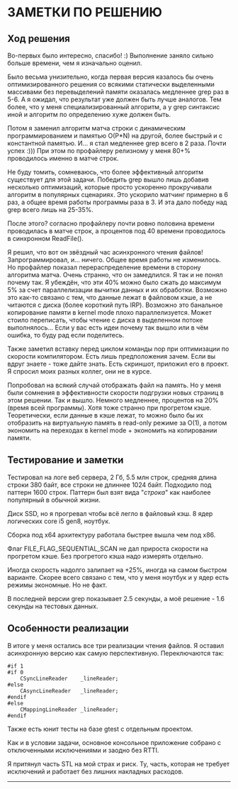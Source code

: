 ﻿# ЗАМЕТКИ ПО РЕШЕНИЮ

## Ход решения

Во-первых было интересно, спасибо! :)
Выполнение заняло сильно больше времени, чем я изначально оценил.

Было весьма унизительно, когда первая версия казалось бы очень оптимизированного решения со всякими 
статически выделенными массивами без перевыделений памяти оказалась медленнее grep раз в 5-6.
А я ожидал, что результат уже должен быть лучше аналогов. Тем более, что у меня специализированный алгоритм,
а у grep синтаксис иной и алгоритм по определению хуже должен быть.

Потом я заменил алгоритм матча строки с динамическим программированием и памятью O(P*N) на другой, более быстрый и с константной памятью.
И... я стал медленнее grep всего в 2 раза. Почти успех :))) При этом по профайлеру релизному у меня 80+% проводилось именно в матче строк.

Не буду томить, сомневаюсь, что более эффективный алгоритм существует для этой задачи.
Победить grep вышло лишь добавив несколько оптимизаций, которые просто ускоренно прокручивали алгоритм в популярных сценариях.
Это ускорило матчинг примерно в 6 раз, а общее время работы программы раза в 3. И эта дало победу над grep всего лишь на 25-35%.

После этого? согласно профайлеру почти ровно половина времени проводилась
в матче строк, а процентов под 40 времени проводилось в синхронном ReadFile().

Я решил, что вот он звёздный час асинхронного чтения файлов!
Запрограммировал, и... ничего. Общее время работы не изменилось.
Но профайлер показал перераспределение времени в сторону алгоритма матча. Очень странно, что он замедлился. Я так и не понял почему так.
Я убеждён, что эти 40% можно было сжать до максимум 5% за счет параллелизации вычитки данных и их обработки.
Возможно это как-то связано с тем, что данные лежат в файловом кэше, а не читаются с диска (более короткий путь IRP).
Возможно это банальное копирование памяти в kernel mode плохо параллелизуется. Может стоило переписать, чтобы чтение с диска в выделенном потоке выполнялось...
Если у вас есть идеи почему так вышло или в чём ошибка, то буду рад если поделитесь.

Также заметил вставку перед циклом команды nop при оптимизации по скорости компилятором.
Есть лишь предположения зачем. Если вы вдруг знаете - тоже дайте знать. Есть скриншот, приложил его в проект.
Я спросил моих разных коллег, они не в курсе.

Попробовал на всякий случай отображать файл на память.
Но у меня были сомнения в эффективности скорости подгрузки новых страниц в этом решении.
Так и вышло. Немного медленнее, процентов на 20% (время всей программы).
Хотя тоже странно при прогретом кэше.
Теоретически, если данные в кэше лежат, то можно было бы их отобразить на виртуальную память в read-only режиме за O(1),
а потом экономить на переходах в kernel mode + экономить на копировании памяти.

## Тестирование и заметки

Тестировал на логе веб сервера, 2 Гб, 5.5 млн строк, средняя длина строки 380 байт, все строки не длиннее 1024 байт.
Подходило под паттерн 1600 строк. Паттерн был взят вида "*строка*" как наиболее популярный в обычной жизни.

Диск SSD, но я прогревал чтобы всё легло в файловый кэш. 8 ядер логических core i5 gen8, ноутбук.

Сборка под x64 архитектуру работала быстрее вышла чем под x86.

Флаг FILE_FLAG_SEQUENTIAL_SCAN не дал прироста скорости на прогретом кэше. Без прогретого кэша надо измерять отдельно.

Иногда скорость надолго залипает на +25%, иногда на самом быстром варианте.
Скорее всего связано с тем, что у меня ноутбук и у ядер есть режимы экономные. Но не факт.

В последней версии grep показывает 2.5 секунды, а моё решение - 1.6 секунды на тестовых данных.

## Особенности реализации

В итоге у меня остались все три реализации чтения файлов. Я оставил асинхронную версию как самую перспективную. Переключаются так:

```
#if 1
#if 0
    CSyncLineReader    _lineReader;
#else
    CAsyncLineReader   _lineReader;
#endif
#else
    CMappingLineReader _lineReader;
#endif
```

Также есть юнит тесты на базе gtest с отдельным проектом.

Как и в условии задачи, основное консольное приложение собрано с отключенными исключениями и заодно без RTTI.

Я притянул часть STL на мой страх и риск. Ту, часть, которая не требует исключений и работает без лишних накладных расходов.

---
